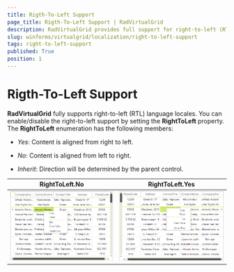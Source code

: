 ```yaml
---
title: Rigth-To-Left Support
page_title: Rigth-To-Left Support | RadVirtualGrid
description: RadVirtualGrid provides full support for right-to-left (RTL) language locales.
slug: winforms/virtualgrid/localization/right-to-left-support
tags: right-to-left-support
published: True
position: 1
---
```


# Rigth-To-Left Support

__RadVirtualGrid__ fully supports right-to-left (RTL) language locales. You can enable/disable the right-to-left support by setting the __RightToLeft__ property. The __RightToLeft__ enumeration has the following members:

* *Yes*: Content is aligned from right to left.

* *No*: Content is aligned from left to right.

* *Inherit*: Direction will be determined by the parent control.

|RightToLeft.No|RightToLeft.Yes|
|----|----|
|![virtualgrid-localization-right-to-left-support001](images/virtualgrid-localization-right-to-left-support001.png)|![virtualgrid-localization-right-to-left-support002](images/virtualgrid-localization-right-to-left-support002.png)|
